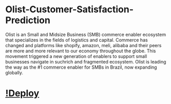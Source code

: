 # Olist-Customer-Satisfaction-Prediction
Olist is an Small and Midsize Business (SMB) commerce enabler ecosystem that specializes in the fields of logistics and capital. Commerce has changed and platforms like shopify, amazon, meli, alibaba and their peers are more and more relevant to our economy throughout the globe. This movement triggered a new generation of enablers to support small businesses navigate in suchrich and fragmented ecosystem. Olist is leading the way as the #1 commerce enabler for SMBs in Brazil, now expanding globally.

# [!Deploy](https://share.streamlit.io/rushidarge/olist-customer-satisfaction-prediction/main/app.py)
